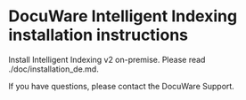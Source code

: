 # DocuWare Intelligent Indexing installation instructions

Install Intelligent Indexing v2 on-premise. Please read ./doc/installation_de.md.

If you have questions, please contact the DocuWare Support.